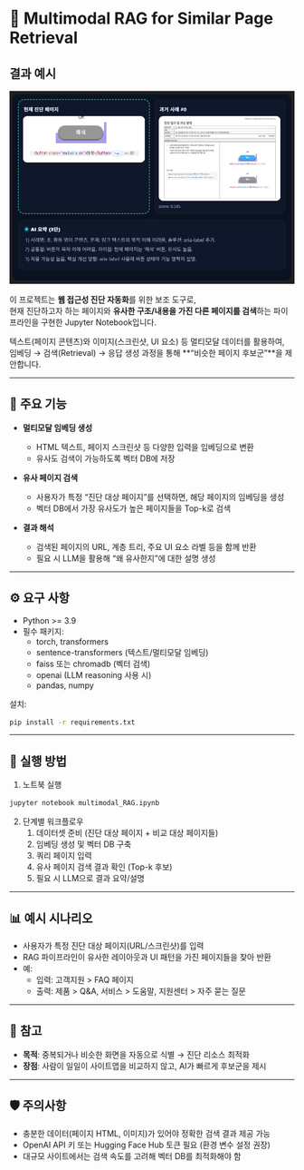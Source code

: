 # 🔎 Multimodal RAG for Similar Page Retrieval

## 결과 예시

<img src="./assets/multimodal_RAG.png" alt="멀티모달 RAG 예시" width="900"/>

이 프로젝트는 **웹 접근성 진단 자동화**를 위한 보조 도구로,  
현재 진단하고자 하는 페이지와 **유사한 구조/내용을 가진 다른 페이지를 검색**하는 파이프라인을 구현한 Jupyter Notebook입니다.  

텍스트(페이지 콘텐츠)와 이미지(스크린샷, UI 요소) 등 멀티모달 데이터를 활용하여,  
임베딩 → 검색(Retrieval) → 응답 생성 과정을 통해 **“비슷한 페이지 후보군”**을 제안합니다.  

---

## 📌 주요 기능
- **멀티모달 임베딩 생성**
  - HTML 텍스트, 페이지 스크린샷 등 다양한 입력을 임베딩으로 변환
  - 유사도 검색이 가능하도록 벡터 DB에 저장  

- **유사 페이지 검색**
  - 사용자가 특정 “진단 대상 페이지”를 선택하면, 해당 페이지의 임베딩을 생성
  - 벡터 DB에서 가장 유사도가 높은 페이지들을 Top-k로 검색  

- **결과 해석**
  - 검색된 페이지의 URL, 계층 트리, 주요 UI 요소 라벨 등을 함께 반환
  - 필요 시 LLM을 활용해 “왜 유사한지”에 대한 설명 생성  

---

## ⚙️ 요구 사항
- Python >= 3.9
- 필수 패키지:
  - torch, transformers
  - sentence-transformers (텍스트/멀티모달 임베딩)
  - faiss 또는 chromadb (벡터 검색)
  - openai (LLM reasoning 사용 시)
  - pandas, numpy

설치:
```bash
pip install -r requirements.txt
```

---

## 🚀 실행 방법
1. 노트북 실행
```bash
jupyter notebook multimodal_RAG.ipynb
```

2. 단계별 워크플로우
   1. 데이터셋 준비 (진단 대상 페이지 + 비교 대상 페이지들)
   2. 임베딩 생성 및 벡터 DB 구축
   3. 쿼리 페이지 입력
   4. 유사 페이지 검색 결과 확인 (Top-k 후보)
   5. 필요 시 LLM으로 결과 요약/설명  

---

## 📊 예시 시나리오

- 사용자가 특정 진단 대상 페이지(URL/스크린샷)를 입력  
- RAG 파이프라인이 유사한 레이아웃과 UI 패턴을 가진 페이지들을 찾아 반환  
- 예:  
  - 입력: 고객지원 > FAQ 페이지  
  - 출력: 제품 > Q&A, 서비스 > 도움말, 지원센터 > 자주 묻는 질문  

---

## 📎 참고
- **목적**: 중복되거나 비슷한 화면을 자동으로 식별 → 진단 리소스 최적화  
- **장점**: 사람이 일일이 사이트맵을 비교하지 않고, AI가 빠르게 후보군을 제시  

---

## 🛡️ 주의사항
- 충분한 데이터(페이지 HTML, 이미지)가 있어야 정확한 검색 결과 제공 가능  
- OpenAI API 키 또는 Hugging Face Hub 토큰 필요 (환경 변수 설정 권장)  
- 대규모 사이트에서는 검색 속도를 고려해 벡터 DB를 최적화해야 함  
